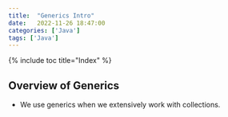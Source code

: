 ```yaml
---
title:  "Generics Intro"
date:   2022-11-26 18:47:00
categories: ['Java']
tags: ['Java']
---
```

{% include toc title="Index" %}

## Overview of Generics

* We use generics when we extensively work with collections.